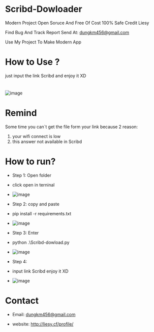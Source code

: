 # Scribd-Dowloader

Modern Project Open Soruce And Free Of Cost 100% Safe Credit Liesy

Find Bug And Track Report Send At: dungkm456@gmail.com

Use My Project To Make Modern App
# How to Use ?
just input the link Scribd and enjoy it XD
#  
![image](https://user-images.githubusercontent.com/63604038/219938821-197c9920-6de8-4e5e-8376-15745f9e7083.png)


# Remind

Some time you can`t get the file form your link because 2 reason:
1. your wifi connect is low
2. this answer not available in Scribd

# How to run?
- Step 1: Open folder 
- click open in terninal
- ![image](https://user-images.githubusercontent.com/63604038/219957531-4ee9c088-5086-4449-8952-466c6b4f4ad3.png)
- Step 2: copy and paste 
- pip install -r requirements.txt
- ![image](https://user-images.githubusercontent.com/63604038/219957584-689ee716-c30f-4976-a340-cfefa8076194.png)
- Step 3: Enter
- python .\Scribd-dowload.py
- ![image](https://user-images.githubusercontent.com/63604038/219961095-a0ffca68-c2b5-4180-9a16-be81b0883470.png)

- Step 4: 
-  input link Scribd enjoy it XD
- ![image](https://user-images.githubusercontent.com/63604038/219961261-3fa3eca6-8989-4d29-8923-d909830a9694.png)

# Contact 
- Email: dungkm456@gmail.com

- website: http://liesy.cf/profile/


